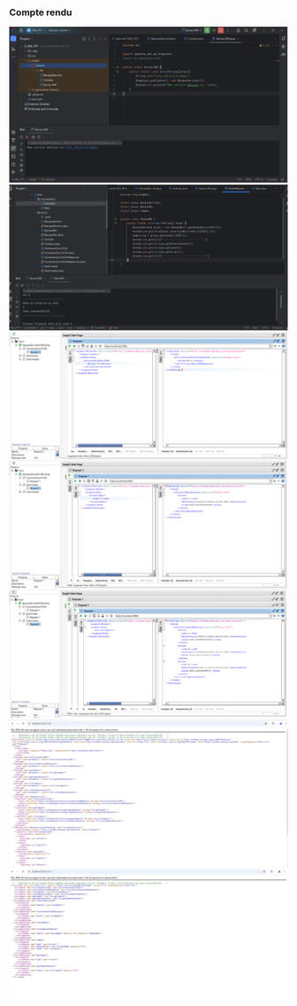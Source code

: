 <h3>Compte rendu</h3>
<img src="Captures/Capture1.PNG"/>
<img src="Captures/Capture2.PNG"/>
<img src="Captures/Capture3.PNG"/>
<img src="Captures/Capture4.PNG"/>
<img src="Captures/Capture5.PNG"/>
<img src="Captures/Capture6.PNG"/>
<img src="Captures/Capture7.PNG"/>
